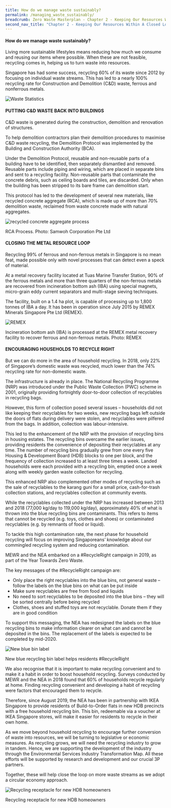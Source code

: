 ```yaml
---
title: How do we manage waste sustainably?
permalink: /managing_waste_sustainably/
breadcrumb: Zero Waste Masterplan - Chapter 2 - Keeping Our Resources Within A Closed Loop
second_nav_title: "Chapter 2 - Keeping Our Resources Within A Closed Loop"
---
```



#### How do we manage waste sustainably?

Living more sustainable lifestyles means
reducing how much we consume and reusing
our items where possible. When these are not
feasible, recycling comes in, helping us to turn
waste into resources.

Singapore has had some success, recycling
60% of its waste since 2012 by focusing on
individual waste streams. This has led to a
nearly 100% recycling rate for Construction
and Demolition (C&D) waste, ferrous and nonferrous
metals.

![Waste Statistics](/images/ch2_waste_statistics.png)


#### PUTTING C&D WASTE BACK INTO BUILDINGS

C&D waste is generated during the
construction, demolition and renovation of
structures.

To help demolition contractors plan their
demolition procedures to maximise C&D
waste recycling, the Demolition Protocol
was implemented by the Building and
Construction Authority (BCA).

Under the Demolition Protocol, reusable and
non-reusable parts of a building have to be
identified, then separately dismantled and
removed. Reusable parts include piping and
wiring, which are placed in separate bins and
sent to a recycling facility. Non-reusable parts
that contaminate the concrete debris, such as
ceiling boards and tiles, are discarded. Only
when the building has been stripped to its
bare frame can demolition start.

This protocol has led to the development of
several new materials, like recycled concrete
aggregate (RCA), which is made up of more
than 70% demolition waste, reclaimed
from waste concrete made with natural
aggregates.

![recycled concrete aggregate process](/images/ch2_RCA_process.png)
<caption>RCA Process. Photo: Samwoh Corporation Pte Ltd</caption>

#### CLOSING THE METAL RESOURCE LOOP

Recycling 99% of ferrous and non-ferrous
metals in Singapore is no mean feat, made
possible only with novel processes that can
detect even a speck of material.

At a metal recovery facility located at Tuas
Marine Transfer Station, 90% of the ferrous
metals and more than three quarters of
the non-ferrous metals are recovered from
incineration bottom ash (IBA) using special
magnets, micro-grain eddy current separators
and multi-stage sieving techniques.

The facility, built on a 1.4 ha plot, is capable of
processing up to 1,800 tonnes of IBA a day.
It has been in operation since July 2015 by
REMEX Minerals Singapore Pte Ltd (REMEX).

![REMEX](/images/ch2_remex.jpg)
<caption>Incineration bottom ash (IBA) is processed at the REMEX metal recovery facility to recover ferrous and non-ferrous metals. Photo: REMEX</caption>


#### ENCOURAGING HOUSEHOLDS TO RECYCLE RIGHT

But we can do more in the area of household
recycling. In 2018, only 22% of Singapore’s
domestic waste was recycled, much lower
than the 74% recycling rate for non-domestic
waste.

The infrastructure is already in place. The
National Recycling Programme (NRP) was introduced under the Public Waste Collection
(PWC) scheme in 2001, originally providing
fortnightly door-to-door collection of
recyclables in recycling bags.

However, this form of collection posed
several issues – households did not like
keeping their recyclables for two weeks, new
recycling bags left outside the doors of flats
during delivery were stolen, and recyclables
were pilfered from the bags. In addition,
collection was labour-intensive.

This led to the enhancement of the NRP with
the provision of recycling bins in housing
estates. The recycling bins overcame
the earlier issues, providing residents the
convenience of depositing their recyclables
at any time. The number of recycling bins
gradually grew from one every five Housing
& Development Board (HDB) blocks to one
per block, and the frequency of collection
increased to at least three times a week.
Landed households were each provided with
a recycling bin, emptied once a week along
with weekly garden waste collection for
recycling.

This enhanced NRP also complemented
other modes of recycling such as the sale
of recyclables to the karang guni for a small
price, cash-for-trash collection stations, and
recyclables collection at community events.

While the recyclables collected under the
NRP has increased between 2013 and 2018 (77,000 kg/day to 119,000 kg/day),
approximately 40% of what is thrown into the
blue recycling bins are contaminants. This
refers to items that cannot be recycled (e.g.
toys, clothes and shoes) or contaminated
recyclables (e.g. by remnants of food or
liquid).

To tackle this high contamination rate, the
next phase for household recycling will focus
on improving Singaporeans’ knowledge
about our commingled recycling system and
reducing contamination.

MEWR and the NEA embarked on a
#RecycleRight campaign in 2019, as part
of the Year Towards Zero Waste.

The key messages of the #RecycleRight campaign are:

* Only place the right recyclables into the blue bins, not general waste – follow the labels on the blue bins on what can be put inside
* Make sure recyclables are free from food and liquids
* No need to sort recyclables to be deposited into the blue bins – they will be sorted centrally before being recycled
* Clothes, shoes and stuffed toys are not recyclable. Donate them if they are in good condition

To support this messaging, the NEA has
redesigned the labels on the blue recycling
bins to make information clearer on what
can and cannot be deposited in the bins. The
replacement of the labels is expected to be
completed by mid-2020.


![New blue bin label](/images/ch2_blue_bin_label.jpg)
<caption>New blue recycling bin label helps residents #RecycleRight</caption>

We also recognise that it is important to
make recycling convenient and to make it a
habit in order to boost household recycling.
Surveys conducted by MEWR and the NEA
in 2018 found that 60% of households
recycle regularly at home. Finding recycling
convenient and developing a habit of recycling
were factors that encouraged them to recycle. 

Therefore, since August 2019, the NEA has
been in partnership with IKEA Singapore to
provide residents of Build-to-Order flats in new
HDB precincts with a free household recycling
bin. This bin, redeemable via a voucher at
IKEA Singapore stores, will make it easier for
residents to recycle in their own home.

As we move beyond household recycling to
encourage further conversion of waste into
resources, we will be turning to legislative
or economic measures. As recycling grows,
we will need the recycling industry to
grow in tandem. Hence, we are supporting
the development of the industry through
the Environmental Services Industry
Transformation Map. All these efforts will be
supported by research and development and
our crucial 3P partners.

Together, these will help close the loop on
more waste streams as we adopt a circular
economy approach.

![Recycling receptacle for new HDB homeowners](/images/ch2_recycling_receptacle.jpg)
<caption>Recycling receptacle for new HDB homeowners</caption>

